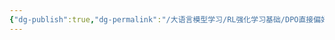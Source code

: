 ```yaml
---
{"dg-publish":true,"dg-permalink":"/大语言模型学习/RL强化学习基础/DPO直接偏好优化/人类建模偏好角度理解DPO","dg-home":false,"dg-description":"在此输入笔记的描述","dg-hide":false,"dg-hide-title":false,"dg-show-backlinks":true,"dg-show-local-graph":true,"dg-show-inline-title":true,"dg-pinned":false,"dg-passphrase":"在此输入访问密码","dg-enable-mathjax":false,"dg-enable-mermaid":false,"dg-enable-uml":false,"dg-note-icon":0,"dg-enable-dataview":false,"tags":["NLP"],"permalink":"/大语言模型学习/RL强化学习基础/DPO直接偏好优化/人类建模偏好角度理解DPO/","dgShowBacklinks":true,"dgShowLocalGraph":true,"dgShowInlineTitle":true,"dgPassFrontmatter":true,"noteIcon":0,"created":"2025-04-22T22:41:52.000+08:00","updated":"2025-04-22T22:46:13.320+08:00"}
---
```


